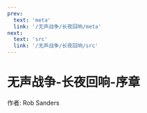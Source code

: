 ```yaml
---
prev:
  text: 'meta'
  link: '/无声战争/长夜回响/meta'
next:
  text: 'src'
  link: '/无声战争/长夜回响/src'
---
```


# 无声战争-长夜回响-序章

作者: Rob Sanders

